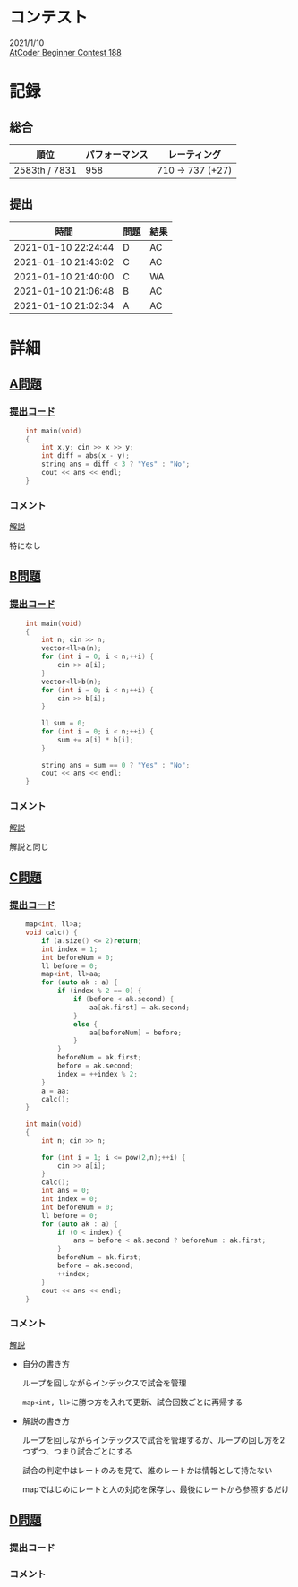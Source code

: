 # コンテスト
2021/1/10<br>
[AtCoder Beginner Contest 188](https://atcoder.jp/contests/abc188)

# 記録
## 総合
|  順位  |  パフォーマンス  | レーティング |
| ---- | ---- | ---- |
|  2583th / 7831  | 958 | 710 → 737 (+27) |

## 提出
|  時間  |  問題  | 結果 |
| ---- | ---- | ---- |
| 2021-01-10 22:24:44 | D | AC |
| 2021-01-10 21:43:02 | C | AC |
| 2021-01-10 21:40:00 | C | WA |
| 2021-01-10 21:06:48 | B | AC |
| 2021-01-10 21:02:34 | A | AC |


# 詳細
## [A問題](https://atcoder.jp/contests/abc188/tasks/abc188_a)
### [提出コード](https://atcoder.jp/contests/abc188/submissions/19316317)
```c++
	int main(void)
	{
		int x,y; cin >> x >> y;
		int diff = abs(x - y);
		string ans = diff < 3 ? "Yes" : "No";
		cout << ans << endl;
	}
```

### コメント
[解説](https://atcoder.jp/contests/abc188/editorial/493)

特になし


## [B問題](https://atcoder.jp/contests/abc188/tasks/abc188_b)
### [提出コード](https://atcoder.jp/contests/abc188/submissions/19323301)
```c++
	int main(void)
	{
		int n; cin >> n;
		vector<ll>a(n);
		for (int i = 0; i < n;++i) {
			cin >> a[i];
		}
		vector<ll>b(n);
		for (int i = 0; i < n;++i) {
			cin >> b[i];
		}
 
		ll sum = 0;
		for (int i = 0; i < n;++i) {
			sum += a[i] * b[i];
		}
 
		string ans = sum == 0 ? "Yes" : "No";
		cout << ans << endl;
	}
```

### コメント
[解説](https://atcoder.jp/contests/abc188/editorial/490)

解説と同じ


## [C問題](https://atcoder.jp/contests/abc188/tasks/abc188_c)
### [提出コード](https://atcoder.jp/contests/abc188/submissions/19339355)
```c++
	map<int, ll>a;
	void calc() {
		if (a.size() <= 2)return;
		int index = 1;
		int beforeNum = 0;
		ll before = 0;
		map<int, ll>aa;
		for (auto ak : a) {
			if (index % 2 == 0) {
				if (before < ak.second) {
					aa[ak.first] = ak.second;
				}
				else {
					aa[beforeNum] = before;
				}
			}
			beforeNum = ak.first;
			before = ak.second;
			index = ++index % 2;
		}
		a = aa;
		calc();
	}
 
	int main(void)
	{
		int n; cin >> n;
 
		for (int i = 1; i <= pow(2,n);++i) {
			cin >> a[i];
		}
		calc();
		int ans = 0;
		int index = 0;
		int beforeNum = 0;
		ll before = 0;
		for (auto ak : a) {
			if (0 < index) {
				ans = before < ak.second ? beforeNum : ak.first;
			}
			beforeNum = ak.first;
			before = ak.second;
			++index;
		}
		cout << ans << endl;
	}
```

### コメント
[解説](https://atcoder.jp/contests/abc188/submissions/19359839)

* 自分の書き方

  ループを回しながらインデックスで試合を管理

  ```map<int, ll>```に勝つ方を入れて更新、試合回数ごとに再帰する

* 解説の書き方

  ループを回しながらインデックスで試合を管理するが、ループの回し方を2つずつ、つまり試合ごとにする

  試合の判定中はレートのみを見て、誰のレートかは情報として持たない

  mapではじめにレートと人の対応を保存し、最後にレートから参照するだけ


## [D問題]()
### 提出コード

### コメント
